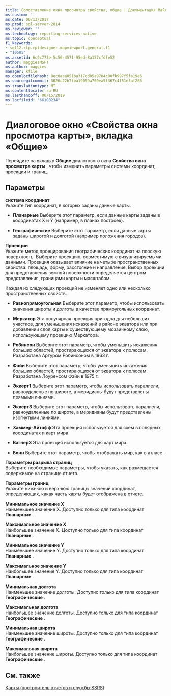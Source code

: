 ```yaml
---
title: Сопоставление окна просмотра свойства, общие | Документация Майкрософт
ms.custom: ''
ms.date: 06/13/2017
ms.prod: sql-server-2014
ms.reviewer: ''
ms.technology: reporting-services-native
ms.topic: conceptual
f1_keywords:
- sql12.rtp.rptdesigner.mapviewport.general.f1
- "10505"
ms.assetid: 6c9c773e-5c56-4571-95ed-8a157cfdfe52
author: maggiesMSFT
ms.author: maggies
manager: kfile
ms.openlocfilehash: 8ec0aaa051ba317cd05a9784c80fb997f5fa19e6
ms.sourcegitcommit: 3026c22b7fba19059a769ea5f367c4f51efaf286
ms.translationtype: MT
ms.contentlocale: ru-RU
ms.lasthandoff: 06/15/2019
ms.locfileid: "66108234"
---
```

# <a name="map-viewport-properties-dialog-box-general"></a>Диалоговое окно «Свойства окна просмотра карты», вкладка «Общие»
  Перейдите на вкладку **Общие** диалогового окна **Свойства окна просмотра карты** , чтобы изменить параметры системы координат, проекции и границ.  
  
## <a name="options"></a>Параметры  
 **система координат**  
 Укажите тип координат, в которых заданы данные карты.  
  
-   **Планарные** Выберите этот параметр, если данные карты заданы в координатах X и Y (например, в планах построек).  
  
-   **Географические** Выберите этот параметр, если данные карты заданы широтой и долготой (например положения городов).  
  
 **Проекции**  
 Укажите метод проецирования географических координат на плоскую поверхность. Выберите проекцию, совместимую с визуализируемыми данными. Проекция оказывает влияние на четыре пространственных свойства: площадь, форму, расстояние и направление. Выбор проекции для представления земной поверхности определяется центром представления, границами карты и масштабом.  
  
 Каждая из следующих проекций не изменяет одно или несколько пространственных свойств.  
  
-   **Равнопрямоугольная** Выберите этот параметр, чтобы использовать значения широты и долготы в качестве прямоугольных координат.  
  
-   **Меркатор** Эта популярная проекция пригодна для небольших участков, для уменьшения искажений в районе экватора или при добавлении слоя карты к существующему мозаичному слою, использующему проекцию Меркатора.  
  
-   **Робинсон** Выберите этот параметр, чтобы уменьшить искажения больших областей, простирающихся от экватора к полюсам. Разработана Артуром Робинсоном в 1963 г.  
  
-   **Фэйи** Выберите этот параметр, чтобы уменьшить искажения больших областей, простирающихся от экватора к полюсам. Разработана Лоуренсом Фэйи в 1975 г.  
  
-   **Эккерт1** Выберите этот параметр, чтобы использовать параллели, равноудаленые по широте, а меридианы будут представлены прямыми линиями.  
  
-   **Эккерт3** Выберите этот параметр, чтобы использовать параллели, равноудаленные по широте, а меридианы будут представлены изогнутыми линиями.  
  
-   **Хаммер-Айтофф** Эта проекция используется для схем в полярных координатах и карт мира.  
  
-   **Вагнер3** Эта проекция используется для карт мира.  
  
-   **Бонн** Выберите этот параметр, чтобы отображать мир, как в атласе.  
  
 **Параметры разрыва страниц**  
 Выберите необходимые параметры, чтобы указать, как размещается содержимое на странице отчета.  
  
 **Параметры границ**  
 Укажите нижнюю и верхнюю границы значений координат, определяющих, какая часть карты будет отображена в отчете.  
  
 **Минимальное значение X**  
 Наименьшее значение X. Доступно только для типа координат **Планарные** .  
  
 **Максимальное значение X**  
 Наибольшее значение X. Доступно только для типа координат **Планарные** .  
  
 **Минимальное значение Y**  
 Наименьшее значение Y. Доступно только для типа координат **Планарные** .  
  
 **Максимальное значение Y**  
 Наибольшее значение Y. Доступно только для типа координат **Планарные** .  
  
 **Минимальная долгота**  
 Наименьшее значение долготы. Доступно только для типа координат **Географические** .  
  
 **Максимальная долгота**  
 Наибольшее значение долготы. Доступно только для типа координат **Географические** .  
  
 **Минимальная широта**  
 Наименьшее значение широты. Доступно только для типа координат **Географические** .  
  
 **Максимальная широта**  
 Наибольшее значение широты. Доступно только для типа координат **Географические** .  
  
## <a name="see-also"></a>См. также  
 [Карты (построитель отчетов и службы SSRS)](report-design/maps-report-builder-and-ssrs.md)  
  
  
